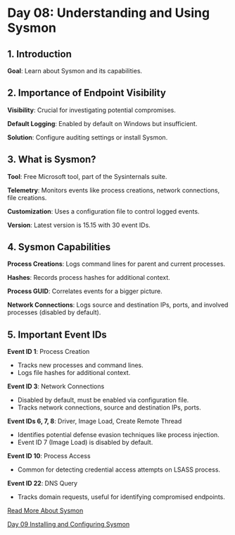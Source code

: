 # Day 08: Understanding and Using Sysmon

## 1. Introduction

**Goal**: Learn about Sysmon and its capabilities.
## 2. Importance of Endpoint Visibility

**Visibility**: Crucial for investigating potential compromises.

**Default Logging**: Enabled by default on Windows but insufficient.

**Solution**: Configure auditing settings or install Sysmon.
## 3. What is Sysmon?

**Tool**: Free Microsoft tool, part of the Sysinternals suite.

**Telemetry**: Monitors events like process creations, network connections, file creations.

**Customization**: Uses a configuration file to control logged events.

**Version**: Latest version is 15.15 with 30 event IDs.

## 4. Sysmon Capabilities

**Process Creations**: Logs command lines for parent and current processes.

**Hashes**: Records process hashes for additional context.

**Process GUID**: Correlates events for a bigger picture.

**Network Connections**: Logs source and destination IPs, ports, and involved processes (disabled by default).
## 5. Important Event IDs

**Event ID 1**: Process Creation
- Tracks new processes and command lines.
- Logs file hashes for additional context.

**Event ID 3**: Network Connections
- Disabled by default, must be enabled via configuration file.
- Tracks network connections, source and destination IPs, ports.

**Event IDs 6, 7, 8**: Driver, Image Load, Create Remote Thread
- Identifies potential defense evasion techniques like process injection.
- Event ID 7 (Image Load) is disabled by default.

**Event ID 10**: Process Access
- Common for detecting credential access attempts on LSASS process.

**Event ID 22**: DNS Query
- Tracks domain requests, useful for identifying compromised endpoints.

[Read More About Sysmon](https://learn.microsoft.com/en-us/sysinternals/downloads/sysmon)

[Day 09 Installing and Configuring Sysmon](Day%2009%20Installing%20and%20Configuring%20Sysmon.md)